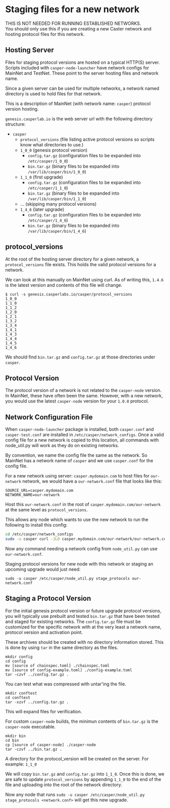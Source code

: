 # Staging files for a new network

THIS IS NOT NEEDED FOR RUNNING ESTABLISHED NETWORKS.  
You should only use this if you are creating a new Caster network and hosting protocol files for this network.

## Hosting Server

Files for staging protocol versions are hosted on a typical HTTP(S) server. 
Scripts included with `casper-node-launcher` have network configs for MainNet and TestNet.  These point to the server hosting files and network name.

Since a given server can be used for multiple networks, a network named directory is used to
hold files for that network.

This is a description of MainNet (with network name: `casper`) protocol version hosting.

`genesis.casperlab.io` is the web server url with the following directory structure:

 - `casper`
    - `protocol_versions`  (file listing active protocol versions so scripts know what directories to use.)
    - `1_0_0`  (genesis protocol version)
      - `config.tar.gz`  (configuration files to be expanded into `/etc/casper/1_0_0`)
      - `bin.tar.gz`  (binary files to be expanded into `/var/lib/casper/bin/1_0_0`)
    - `1_1_0`  (first upgrade)
      - `config.tar.gz`  (configuration files to be expanded into `/etc/casper/1_1_0`)
      - `bin.tar.gz`  (binary files to be expanded into `/var/lib/casper/bin/1_1_0`)
    - ...  (skipping many protocol versions)
    - `1_4_6`  (later upgrade)
      - `config.tar.gz`  (configuration files to be expanded into `/etc/casper/1_4_6`)
      - `bin.tar.gz`  (binary files to be expanded into `/var/lib/casper/bin/1_4_6`)

## protocol_versions

At the root of the hosting server directory for a given network, a `protocol_versions` file exists.  This holds the valid protocol versions for a network.

We can look at this manually on MainNet using curl.  As of writing this, `1.4.6` is the latest version and 
contents of this file will change.

```
$ curl -s genesis.casperlabs.io/casper/protocol_versions
1_0_0
1_1_0
1_1_2
1_2_0
1_2_1
1_3_2
1_3_4
1_4_1
1_4_3
1_4_4
1_4_5
1_4_6
```

We should find `bin.tar.gz` and `config.tar.gz` at those directories under `casper`.

## Protocol Version

The protocol version of a network is not related to the `casper-node` version.  In MainNet, these have
often been the same. However, with a new network, you would use the latest `casper-node` version for your 
`1.0.0` protocol.

## Network Configuration File

When `casper-node-launcher` package is installed, both `casper.conf` and `casper-test.conf` are installed
in `/etc/casper/network_configs`.  Once a valid config file for a new network is copied to this location,
all commands with node_util.py will work as they do on existing networks.

By convention, we name the config file the same as the network.  So MainNet has a network name of `casper` and we use 
`casper.conf` for the config file.  

For a new network using server: `casper.mydomain.com` to host files for `our-network` network, we would have a 
`our-network.conf` file that looks like this:

```
SOURCE_URL=casper.mydomain.com
NETWORK_NAME=our-network
```

Host this `our-network.conf` in the root of `casper.mydomain.com/our-network` at the same level as `protocol_versions`.

This allows any node which wants to use the new network to run the following to install this config:

```bash
cd /etc/casper/network_configs
sudo -u casper curl -JLO casper.mydomain.com/our-network/our-network.conf
```

Now any command needing a network config from `node_util.py` can use `our-network.conf`. 

Staging protocol versions for new node with this network or staging an upcoming upgrade would just need:

```
sudo -u casper /etc/casper/node_util.py stage_protocols our-network.conf
```

## Staging a Protocol Version

For the initial genesis protocol version or future upgrade protocol versions, you will typically use
prebuilt and tested `bin.tar.gz` that have been tested and staged for existing networks.  The `config.tar.gz`
file must be customized for the specific network with at the very least a network name, protocol version and activation point.

These archives should be created with no directory information stored.  This is done by using `tar` in the same
directory as the files.  

```
mkdir config
cd config
mv [source of chainspec.toml] ./chainspec.toml
mv [source of config-example.toml] ./config-example.toml
tar -czvf ../config.tar.gz .
```

You can test what was compressed with untar'ing the file.

```
mkdir conftest
cd conftest
tar -xzvf ../config.tar.gz .
```

This will expand files for verification.

For custom `casper-node` builds, the minimun contents of `bin.tar.gz` is the `casper-node` executable. 

``` 
mkdir bin
cd bin
cp [source of casper-node] ./casper-node
tar -czvf ../bin.tar.gz .
```

A directory for the protocol_version will be created on the server.  For example: `1_1_0`

We will copy `bin.tar.gz` and `config.tar.gz` into `1_1_0`.  Once this is done, we are safe to update
`protocol_versions` by appending `1_1_0` to the end of the file and uploading into the root of the network
directory.

Now any node that runs `sudo -u casper /etc/casper/node_util.py stage_protocols <network.conf>` will get this new upgrade.

